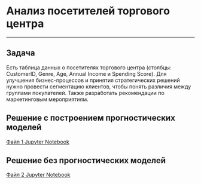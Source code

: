 # Анализ посетителей торгового центра

---

## Задача

Есть таблица данных о посетителях торгового центра (столбцы: CustomerID, Genre, Age, Annual Income и Spending Score). Для улучшения бизнес-процессов и принятия стратегических решений нужно провести сегментацию клиентов, чтобы понять различия между группами покупателей. Также разработать рекомендации по маркетинговым мероприятиям.

## Решение с построением прогностических моделей

[Файл 1 Jupyter Notebook](https://github.com/serkosil/pet_projects/tree/e030c686670223a240d7794c3e1132da697e4a43/Analysis%20shopping%20mall%20visitors/mall_visitors1.ipynb)

## Решение без прогностических моделей

[Файл 2 Jupyter Notebook](https://github.com/serkosil/pet_projects/tree/e030c686670223a240d7794c3e1132da697e4a43/Analysis%20shopping%20mall%20visitors/mall_visitors2.ipynb)
